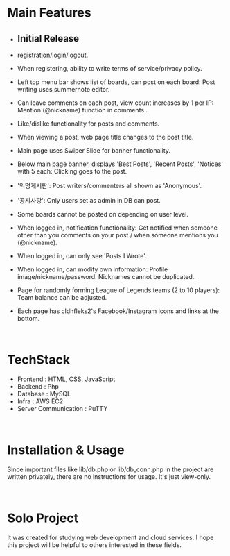 # Main Features
- ## Initial Release
- registration/login/logout.
- When registering, ability to write terms of service/privacy policy.
- Left top menu bar shows list of boards, can post on each board: Post writing uses summernote editor.
- Can leave comments on each post, view count increases by 1 per IP: Mention (@nickname) function in comments  .
- Like/dislike functionality for posts and comments.
- When viewing a post, web page title changes to the post title.
- Main page uses Swiper Slide for banner functionality.
- Below main page banner, displays 'Best Posts', 'Recent Posts', 'Notices' with 5 each: Clicking goes to the post.
- '익명게시판': Post writers/commenters all shown as 'Anonymous'.
- '공지사항': Only users set as admin in DB can post.
- Some boards cannot be posted on depending on user level.
  
- When logged in, notification functionality: Get notified when someone other than you comments on your post / when someone mentions you (@nickname).
- When logged in, can only see 'Posts I Wrote'.
- When logged in, can modify own information: Profile image/nickname/password. Nicknames cannot be duplicated..
  
- Page for randomly forming League of Legends teams (2 to 10 players): Team balance can be adjusted.
  
- Each page has cldhfleks2's Facebook/Instagram icons and links at the bottom.

<br>

# TechStack
- Frontend : HTML, CSS, JavaScript
- Backend : Php
- Database : MySQL
- Infra : AWS EC2
- Server Communication : PuTTY
  
<br>

# Installation & Usage
Since important files like lib/db.php or lib/db_conn.php in the project are written privately,
there are no instructions for usage. It's just view-only.

<br>

# Solo Project
It was created for studying web development and cloud services. I hope this project will be helpful to others interested in these fields.
